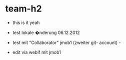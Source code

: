 team-h2
=======

* this is it yeah

* test lokale �nderung 06.12.2012

* test mit "Collaborator" jmob1 (zweiter git- account)
                                            - 
* edit via webif mit jmob1